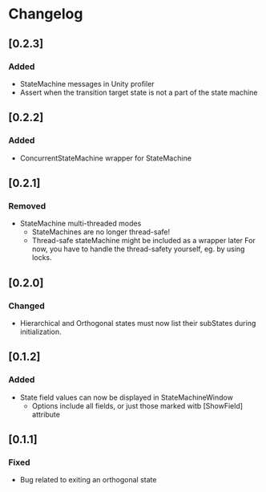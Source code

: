 # Changelog
## [0.2.3]
### Added
- StateMachine messages in Unity profiler
- Assert when the transition target state is not a part of the state machine
## [0.2.2]
### Added
- ConcurrentStateMachine wrapper for StateMachine
## [0.2.1]
### Removed
- StateMachine multi-threaded modes
  - StateMachines are no longer thread-safe!
  - Thread-safe stateMachine might be included as a wrapper later For now, you have to handle the thread-safety yourself, eg. by using locks.
## [0.2.0]
### Changed
- Hierarchical and Orthogonal states must now list their subStates during initialization.
## [0.1.2]
### Added
- State field values can now be displayed in StateMachineWindow
    - Options include all fields, or just those marked witb [ShowField] attribute

## [0.1.1]
### Fixed
- Bug related to exiting an orthogonal state